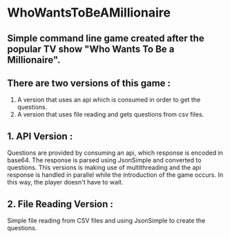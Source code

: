 # WhoWantsToBeAMillionaire

## Simple command line game created after the popular TV show "Who Wants To Be a Millionaire".

## There are two versions of this game :
1. A version that uses an api which is consumed in order to get the questions.
2. A version that uses file reading and gets questions from csv files.

## 1. API Version :
Questions are provided by consuming an api, which response is encoded in base64. The response is parsed using JsonSimple and converted to questions.
This versions is making use of multithreading and the api response is handled in parallel while the introduction of the game occurs. In this way, the player doesn't have to wait. 

## 2. File Reading Version :
Simple file reading from CSV files and using JsonSimple to create the questions.
